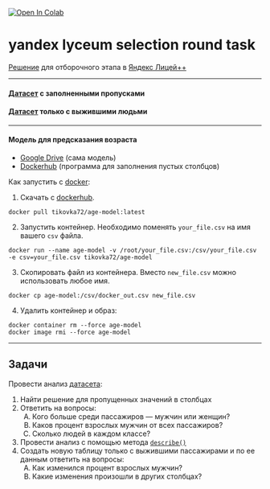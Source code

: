 <a href="https://colab.research.google.com/github/tikovka72/yandex-lyceum-selection-round/blob/main/main.ipynb" target="_parent"><img src="https://colab.research.google.com/assets/colab-badge.svg" alt="Open In Colab"/></a>
# yandex lyceum selection round task

[Решение](main.ipynb) для отборочного этапа в [Яндекс Лицей++](https://academy.yandex.ru/plusplus)

---

#### [Датасет](csv/filled_titanic.csv) с заполненными пропусками


#### [Датасет](csv/alive_titanic.csv) только с выжившими людьми

---
#### Модель для предсказания возраста
* [Google Drive](https://drive.google.com/drive/folders/1-6LeK9Z8WKHAy0vx96Wee4NnRItxWEqt?usp=sharing)
  (сама модель)
* [Dockerhub](https://hub.docker.com/repository/docker/tikovka72/age-model)
  (программа для заполнения пустых столбцов)

Как запустить с [docker](https://docker.com/):   
1. Скачать с [dockerhub](https://hub.docker.com/).
```
docker pull tikovka72/age-model:latest
```

2. Запустить контейнер. Необходимо поменять `your_file.csv` на имя вашего `csv` файла. 
```
docker run --name age-model -v /root/your_file.csv:/csv/your_file.csv -e csv=your_file.csv tikovka72/age-model
```
3. Скопировать файл из контейнера. Вместо `new_file.csv` можно использовать любое имя. 
```
docker cp age-model:/csv/docker_out.csv new_file.csv
```
4. Удалить контейнер и образ: 
```
docker container rm --force age-model
docker image rmi --force age-model
```

---

## Задачи

Провести анализ [датасета](https://github.com/mwaskom/seaborn-data/blob/master/titanic.csv):

1. Найти решение для пропущенных значений в столбцах
2. Ответить на вопросы:
   <ol type="A" style="list-style-type: upper-latin">
    <li>Кого больше среди пассажиров — мужчин или женщин?</li>
    <li>Каков процент взрослых мужчин от всех пассажиров?</li>
    <li>Сколько людей в каждом классе?</li>
   </ol>
3. Провести анализ с помощью
   метода [`describe()`](https://pandas.pydata.org/pandas-docs/stable/reference/api/pandas.DataFrame.describe.html)
4. Создать новую таблицу только с выжившими пассажирами и по ее данным ответить на вопросы:
   <ol type="A" style="list-style-type: upper-latin">
    <li>Как изменился процент взрослых мужчин?</li>
    <li>Какие изменения произошли в других столбцах?</li>
   </ol>